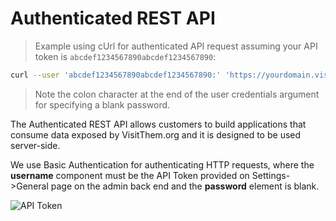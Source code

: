 # Authenticated REST API

> Example using cUrl for authenticated API request assuming your API token is `abcdef1234567890abcdef1234567890`:

```bash
curl --user 'abcdef1234567890abcdef1234567890:' 'https://yourdomain.visitthem.org/api/v1/memberships/for_area/NY-1.json'
```

> Note the colon character at the end of the user credentials argument for specifying a blank password.

The Authenticated REST API allows customers to build applications that consume data exposed by VisitThem.org and it is designed to be used server-side.

We use Basic Authentication for authenticating HTTP requests, where the **username** component must be the API Token provided on Settings->General page on the admin back end and the **password** element is blank.

![API Token](/images/api_token.png)
